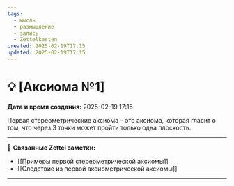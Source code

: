 ```yaml
---
tags:
  - мысль
  - размышление
  - запись
  - Zettelkasten
created: 2025-02-19T17:15
updated: 2025-02-19T17:15
---
```

# 💡  [Аксиома №1]

**Дата и время создания:** 2025-02-19 17:15
 
 Первая стереометрические аксиома – это аксиома, которая гласит о том, что через 3 точки может пройти только одна плоскость.

- - -

🔗 **Связанные Zettel заметки:**

- [[Примеры первой стереометрической аксиомы]]
- [[Следствие из первой аксиометрической аксиомы]]

------
